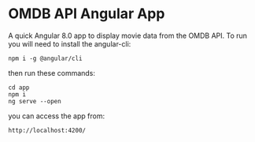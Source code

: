 # OMDB API Angular App

A quick Angular 8.0 app to display movie data from the OMDB API.
To run you will need to install the angular-cli:

```
npm i -g @angular/cli
```

then run these commands: 
```
cd app
npm i
ng serve --open
```

you can access the app from:
```
http://localhost:4200/
```